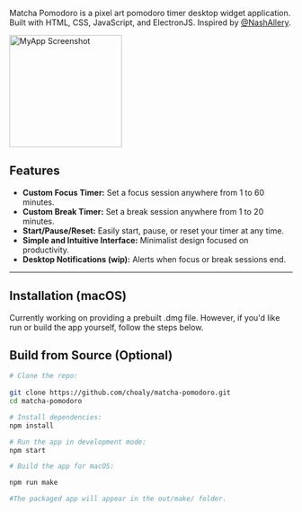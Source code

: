 Matcha Pomodoro is a pixel art pomodoro timer desktop widget application. Built with HTML, CSS, JavaScript, and ElectronJS. Inspired by [@NashAllery](https://www.instagram.com/nashallery).

<img src="assets/screenshot.png" alt="MyApp Screenshot" width="200px"/>

## Features


- **Custom Focus Timer:** Set a focus session anywhere from 1 to 60 minutes.  
- **Custom Break Timer:** Set a break session anywhere from 1 to 20 minutes.  
- **Start/Pause/Reset:** Easily start, pause, or reset your timer at any time.  
- **Simple and Intuitive Interface:** Minimalist design focused on productivity.  
- **Desktop Notifications (wip):** Alerts when focus or break sessions end.

---

## Installation (macOS)

Currently working on providing a prebuilt .dmg file. However, if you'd like run or build the app yourself, follow the steps below.

## Build from Source (Optional)

```bash
# Clone the repo:
   
git clone https://github.com/choaly/matcha-pomodoro.git
cd matcha-pomodoro

# Install dependencies:
npm install

# Run the app in development mode:
npm start

# Build the app for macOS:

npm run make

#The packaged app will appear in the out/make/ folder.